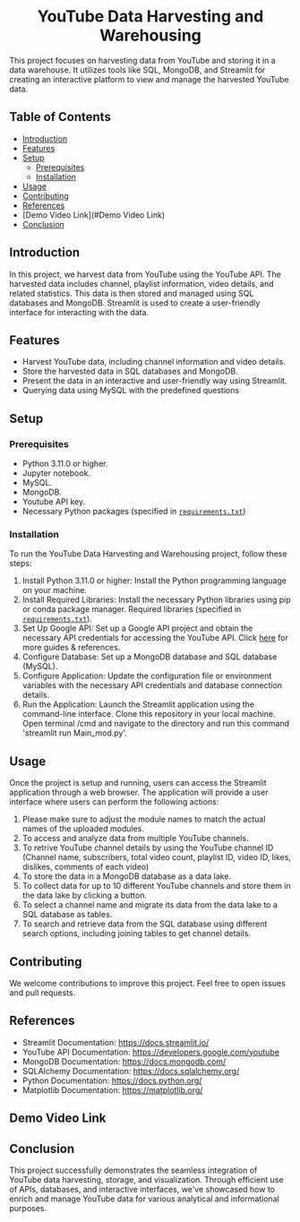 # <div align="center">YouTube Data Harvesting and Warehousing</div>

This project focuses on harvesting data from YouTube and storing it in a data warehouse. It utilizes tools like SQL, MongoDB, and Streamlit for creating an interactive platform to view and manage the harvested YouTube data.

## Table of Contents

- [Introduction](#introduction)
- [Features](#features)
- [Setup](#setup)
  - [Prerequisites](#prerequisites)
  - [Installation](#installation)
- [Usage](#usage)
- [Contributing](#contributing)
- [References](#References)
- [Demo Video Link](#Demo Video Link)
- [Conclusion](#Conclusion)

## Introduction

In this project, we harvest data from YouTube using the YouTube API. The harvested data includes channel, playlist information, video details, and related statistics. This data is then stored and managed using SQL databases and MongoDB. Streamlit is used to create a user-friendly interface for interacting with the data.


## Features

- Harvest YouTube data, including channel information and video details.
- Store the harvested data in SQL databases and MongoDB.
- Present the data in an interactive and user-friendly way using Streamlit.
- Querying data using MySQL with the predefined questions

## Setup

### Prerequisites

- Python 3.11.0 or higher.
- Jupyter notebook.
- MySQL.
- MongoDB.
- Youtube API key.
- Necessary Python packages (specified in [`requirements.txt`](https://github.com/Santhosh-Analytics/Capstone/blob/main/requirements.txt))

### Installation

To run the YouTube Data Harvesting and Warehousing project, follow these steps:

1. Install Python 3.11.0 or higher: Install the Python programming language on your machine.
2. Install Required Libraries: Install the necessary Python libraries using pip or conda package manager. Required libraries (specified in [`requirements.txt`](https://github.com/Santhosh-Analytics/Capstone/blob/main/requirements.txt)).
3. Set Up Google API: Set up a Google API project and obtain the necessary API credentials for accessing the YouTube API. Click [here](https://developers.google.com/youtube/v3/getting-started) for more guides & references.
4. Configure Database: Set up a MongoDB database and SQL database (MySQL).
5. Configure Application: Update the configuration file or environment variables with the necessary API credentials and database connection details.
6. Run the Application: Launch the Streamlit application using the command-line interface. Clone this repository in your local machine. Open terminal /cmd and navigate to the directory and run this command 'streamlit run Main_mod.py'.

## Usage
Once the project is setup and running, users can access the Streamlit application through a web browser. The application will provide a user interface where users can perform the following actions:
<h7 style='text-align: left; color: black;'><ol> <li> Please make sure to adjust the module names to match the actual names of the uploaded modules.</li> <li > To access and analyze data from multiple YouTube channels. </li> <li> To retrive YouTube channel details by using the YouTube channel ID (Channel name, subscribers, total video count, playlist ID, video ID, likes, dislikes, comments of each video)  </li> <li >To store the data in a MongoDB database as a data lake. </li><li >To collect data for up to 10 different YouTube channels and store them in the data lake by clicking a button. </li><li >To select a channel name and migrate its data from the data lake to a SQL database as tables.</li><li >To search and retrieve data from the SQL database using different search options, including joining tables to get channel details.</li></ol><h7>

## Contributing 
We welcome contributions to improve this project. Feel free to open issues and pull requests.

## References

- Streamlit Documentation: https://docs.streamlit.io/
- YouTube API Documentation: https://developers.google.com/youtube
- MongoDB Documentation: https://docs.mongodb.com/
- SQLAlchemy Documentation: https://docs.sqlalchemy.org/
- Python Documentation: https://docs.python.org/
- Matplotlib Documentation: https://matplotlib.org/

## Demo Video Link

## Conclusion

This project successfully demonstrates the seamless integration of YouTube data harvesting, storage, and visualization. Through efficient use of APIs, databases, and interactive interfaces, we've showcased how to enrich and manage YouTube data for various analytical and informational purposes. 



